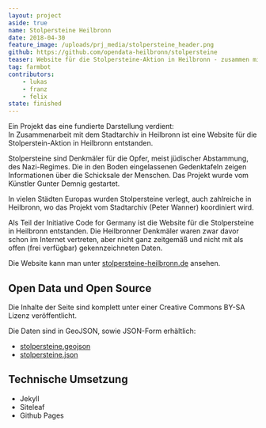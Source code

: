 ```yaml
---
layout: project
aside: true
name: Stolpersteine Heilbronn
date: 2018-04-30
feature_image: /uploads/prj_media/stolpersteine_header.png
github: https://github.com/opendata-heilbronn/stolpersteine
teaser: Website für die Stolpersteine-Aktion in Heilbronn - zusammen mit dem Stadtarchiv entstanden
tag: farmbot
contributors:
    - lukas
    - franz
    - felix
state: finished
---
```


Ein Projekt das eine fundierte Darstellung verdient:  
In Zusammenarbeit mit dem Stadtarchiv in Heilbronn ist eine Website für die Stolperstein-Aktion in Heilbronn entstanden.

Stolpersteine sind Denkmäler für die Opfer, meist jüdischer Abstammung, des Nazi-Regimes. Die in den Boden eingelassenen Gedenktafeln zeigen Informationen über die Schicksale der Menschen. Das Projekt wurde vom Künstler Gunter Demnig gestartet.

In vielen Städten Europas wurden Stolpersteine verlegt, auch zahlreiche in Heilbronn, wo das Projekt vom Stadtarchiv (Peter Wanner) koordiniert wird.

Als Teil der Initiative Code for Germany ist die Website für die Stolpersteine in Heilbronn entstanden. Die Heilbronner Denkmäler waren zwar davor schon im Internet vertreten, aber nicht ganz zeitgemäß und nicht mit als offen (frei verfügbar) gekennzeichneten Daten.

Die Website kann man unter [stolpersteine-heilbronn.de](http://stolpersteine-heilbronn.de) ansehen.

## Open Data und Open Source
Die Inhalte der Seite sind komplett unter einer Creative Commons BY-SA Lizenz veröffentlicht.

Die Daten sind in GeoJSON, sowie JSON-Form erhältlich:  
- [stolpersteine.geojson](http://stolpersteine-heilbronn.de/stolpersteine.geojson)  
- [stolpersteine.json](http://stolpersteine-heilbronn.de/stolpersteine.json)

## Technische Umsetzung
- Jekyll  
- Siteleaf  
- Github Pages
